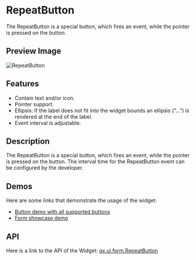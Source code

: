 RepeatButton
============

The RepeatButton is a special button, which fires an event, while the pointer is pressed on the button.

Preview Image
-------------

![RepeatButton](/pages/widget/button.png)

Features
--------

-   Contain text and/or icon.
-   Pointer support.
-   Ellipsis: If the label does not fit into the widget bounds an ellipsis (”...”) is rendered at the end of the label.
-   Event interval is adjustable.

Description
-----------

The RepeatButton is a special button, which fires an event, while the pointer is pressed on the button. The interval time for the RepeatButton event can be configured by the developer.

Demos
-----

Here are some links that demonstrate the usage of the widget:

-   [Button demo with all supported buttons](http://demo.qooxdoo.org/%{version}/demobrowser/#widget~Button.html)
-   [Form showcase demo](http://demo.qooxdoo.org/%{version}/demobrowser/#showcase~Form.html)

API
---

Here is a link to the API of the Widget:
[qx.ui.form.RepeatButton](http://demo.qooxdoo.org/%{version}/apiviewer/#qx.ui.form.RepeatButton)
